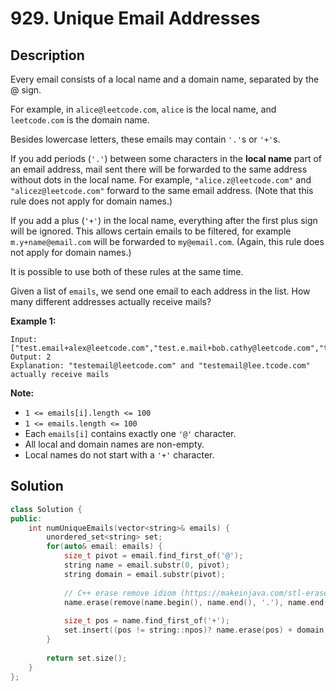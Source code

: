 # 929. Unique Email Addresses

## Description

Every email consists of a local name and a domain name, separated by the @ sign.

For example, in `alice@leetcode.com`, `alice` is the local name, and `leetcode.com` is the domain name.

Besides lowercase letters, these emails may contain `'.'`s or `'+'`s.

If you add periods (`'.'`) between some characters in the **local name** part of an email address, mail sent there will be forwarded to the same address without dots in the local name.  For example, `"alice.z@leetcode.com"` and `"alicez@leetcode.com"` forward to the same email address.  (Note that this rule does not apply for domain names.)

If you add a plus (`'+'`) in the local name, everything after the first plus sign will be ignored. This allows certain emails to be filtered, for example `m.y+name@email.com` will be forwarded to `my@email.com`.  (Again, this rule does not apply for domain names.)

It is possible to use both of these rules at the same time.

Given a list of `emails`, we send one email to each address in the list.  How many different addresses actually receive mails? 

**Example 1:**

```
Input: ["test.email+alex@leetcode.com","test.e.mail+bob.cathy@leetcode.com","testemail+david@lee.tcode.com"]
Output: 2
Explanation: "testemail@leetcode.com" and "testemail@lee.tcode.com" actually receive mails
```

**Note:**

- `1 <= emails[i].length <= 100`
- `1 <= emails.length <= 100`
- Each `emails[i]` contains exactly one `'@'` character.
- All local and domain names are non-empty.
- Local names do not start with a `'+'` character.

## Solution

```cpp
class Solution {
public:
    int numUniqueEmails(vector<string>& emails) {
        unordered_set<string> set;
        for(auto& email: emails) {
            size_t pivot = email.find_first_of('@');
            string name = email.substr(0, pivot);
            string domain = email.substr(pivot);
            
            // C++ erase remove idiom (https://makeinjava.com/stl-erase-remove-idiom-c-example/)
            name.erase(remove(name.begin(), name.end(), '.'), name.end());
            
            size_t pos = name.find_first_of('+');
            set.insert((pos != string::npos)? name.erase(pos) + domain: name + domain);
        }
        
        return set.size();
    }
};
```